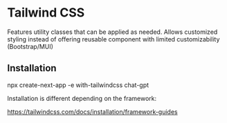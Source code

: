# Tailwind CSS

Features utility classes that can be applied as needed. Allows customized styling instead of offering reusable component with limited customizability (Bootstrap/MUI)

## Installation

npx create-next-app -e with-tailwindcss chat-gpt

Installation is different depending on the framework:

https://tailwindcss.com/docs/installation/framework-guides
